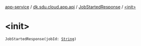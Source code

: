 [app-service](../../index.md) / [dk.sdu.cloud.app.api](../index.md) / [JobStartedResponse](index.md) / [&lt;init&gt;](./-init-.md)

# &lt;init&gt;

`JobStartedResponse(jobId: `[`String`](https://kotlinlang.org/api/latest/jvm/stdlib/kotlin/-string/index.html)`)`